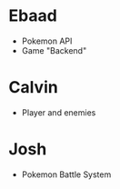 # Ebaad
- Pokemon API
- Game "Backend"
# Calvin
- Player and enemies
# Josh
- Pokemon Battle System

